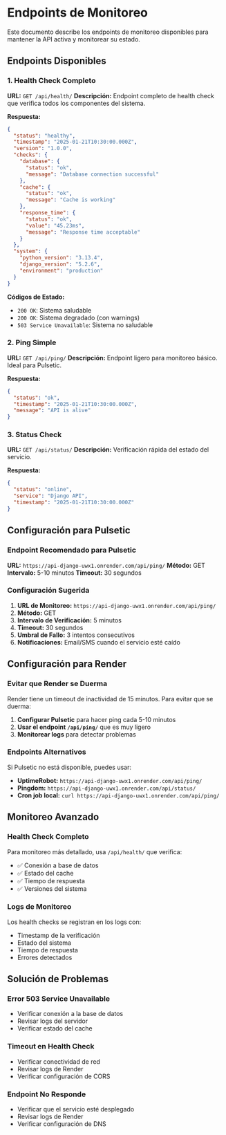 # Endpoints de Monitoreo

Este documento describe los endpoints de monitoreo disponibles para mantener la API activa y monitorear su estado.

## Endpoints Disponibles

### 1. Health Check Completo
**URL:** `GET /api/health/`
**Descripción:** Endpoint completo de health check que verifica todos los componentes del sistema.

**Respuesta:**
```json
{
  "status": "healthy",
  "timestamp": "2025-01-21T10:30:00.000Z",
  "version": "1.0.0",
  "checks": {
    "database": {
      "status": "ok",
      "message": "Database connection successful"
    },
    "cache": {
      "status": "ok",
      "message": "Cache is working"
    },
    "response_time": {
      "status": "ok",
      "value": "45.23ms",
      "message": "Response time acceptable"
    }
  },
  "system": {
    "python_version": "3.13.4",
    "django_version": "5.2.6",
    "environment": "production"
  }
}
```

**Códigos de Estado:**
- `200 OK`: Sistema saludable
- `200 OK`: Sistema degradado (con warnings)
- `503 Service Unavailable`: Sistema no saludable

### 2. Ping Simple
**URL:** `GET /api/ping/`
**Descripción:** Endpoint ligero para monitoreo básico. Ideal para Pulsetic.

**Respuesta:**
```json
{
  "status": "ok",
  "timestamp": "2025-01-21T10:30:00.000Z",
  "message": "API is alive"
}
```

### 3. Status Check
**URL:** `GET /api/status/`
**Descripción:** Verificación rápida del estado del servicio.

**Respuesta:**
```json
{
  "status": "online",
  "service": "Django API",
  "timestamp": "2025-01-21T10:30:00.000Z"
}
```

## Configuración para Pulsetic

### Endpoint Recomendado para Pulsetic
**URL:** `https://api-django-uwx1.onrender.com/api/ping/`
**Método:** GET
**Intervalo:** 5-10 minutos
**Timeout:** 30 segundos

### Configuración Sugerida
1. **URL de Monitoreo:** `https://api-django-uwx1.onrender.com/api/ping/`
2. **Método:** GET
3. **Intervalo de Verificación:** 5 minutos
4. **Timeout:** 30 segundos
5. **Umbral de Fallo:** 3 intentos consecutivos
6. **Notificaciones:** Email/SMS cuando el servicio esté caído

## Configuración para Render

### Evitar que Render se Duerma
Render tiene un timeout de inactividad de 15 minutos. Para evitar que se duerma:

1. **Configurar Pulsetic** para hacer ping cada 5-10 minutos
2. **Usar el endpoint `/api/ping/`** que es muy ligero
3. **Monitorear logs** para detectar problemas

### Endpoints Alternativos
Si Pulsetic no está disponible, puedes usar:
- **UptimeRobot:** `https://api-django-uwx1.onrender.com/api/ping/`
- **Pingdom:** `https://api-django-uwx1.onrender.com/api/status/`
- **Cron job local:** `curl https://api-django-uwx1.onrender.com/api/ping/`

## Monitoreo Avanzado

### Health Check Completo
Para monitoreo más detallado, usa `/api/health/` que verifica:
- ✅ Conexión a base de datos
- ✅ Estado del cache
- ✅ Tiempo de respuesta
- ✅ Versiones del sistema

### Logs de Monitoreo
Los health checks se registran en los logs con:
- Timestamp de la verificación
- Estado del sistema
- Tiempo de respuesta
- Errores detectados

## Solución de Problemas

### Error 503 Service Unavailable
- Verificar conexión a la base de datos
- Revisar logs del servidor
- Verificar estado del cache

### Timeout en Health Check
- Verificar conectividad de red
- Revisar logs de Render
- Verificar configuración de CORS

### Endpoint No Responde
- Verificar que el servicio esté desplegado
- Revisar logs de Render
- Verificar configuración de DNS
